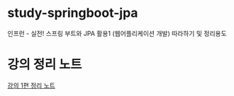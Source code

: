 # study-springboot-jpa
인프런 - 실전! 스프링 부트와 JPA 활용1 (웹어플리케이션 개발) 따라하기 및 정리용도

# 강의 정리 노트
[강의 1편 정리 노트](https://github.com/dailyworker/study-springboot-jpa/blob/master/note/lecture1.md)
